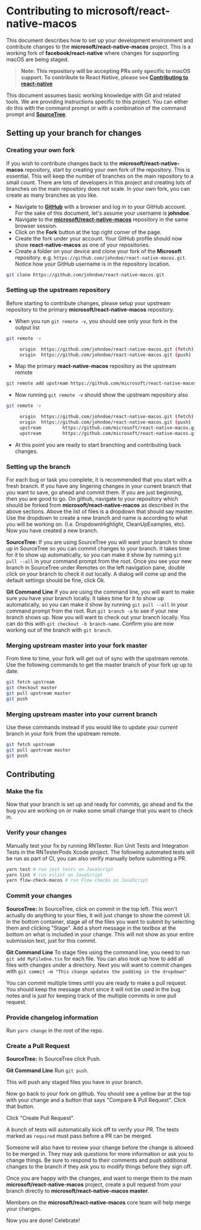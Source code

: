 # Contributing to microsoft/react-native-macos

This document describes how to set up your development environment and contribute changes to the **microsoft/react-native-macos** project. This is a working fork of **facebook/react-native** where changes for supporting macOS are being staged. 
> **Note: This repository will be accepting PRs only specific to macOS support. To contribute to React Native, please see [Contributing to react-native](https://github.com/facebook/react-native/blob/master/CONTRIBUTING.md)**

This document assumes basic working knowledge with Git and related tools. We are providing instructions specific to this project. You can either do this with the command prompt or with a combination of the command prompt and [**SourceTree**](https://www.sourcetreeapp.com/). 

## Setting up your branch for changes 

### Creating your own fork

If you wish to contribute changes back to the **microsoft/react-native-macos** repository, start by creating your own fork of the repository. This is essential. This will keep the number of branches on the main repository to a small count. There are lots of developers in this project and creating lots of branches on the main repository does not scale. In your own fork, you can create as many branches as you like.

- Navigate to **[GitHub](https://www.github.com)** with a browser and log in to your GitHub account. For the sake of this document, let's assume your username is **johndoe**.
- Navigate to the **[microsoft/react-native-macos](https://github.com/microsoft/react-native-macos)** repository in the same browser session.
- Click on the **Fork** button at the top right corner of the page.
- Create the fork under your account. Your GitHub profile should now show **react-native-macos** as one of your repositories.
- Create a folder on your device and clone your fork of the **Microsoft** repository. e.g. `https://github.com/johndoe/react-native-macos.git`. Notice how your GitHub username is in the repository location.

```bash
git clone https://github.com/johndoe/react-native-macos.git
```

### Setting up the upstream repository

Before starting to contribute changes, please setup your upstream repository to the primary **microsoft/react-native-macos** repository.

- When you run `git remote -v`, you should see only your fork in the output list

```bash
git remote -v

     origin  https://github.com/johndoe/react-native-macos.git (fetch)
     origin  https://github.com/johndoe/react-native-macos.git (push)
```

- Map the primary **react-native-macos** repository as the upstream remote

```bash
git remote add upstream https://github.com/microsoft/react-native-macos.git
```

- Now running `git remote -v` should show the upstream repository also

```bash
git remote -v

     origin  https://github.com/johndoe/react-native-macos.git (fetch)
     origin  https://github.com/johndoe/react-native-macos.git (push)
     upstream        https://github.com/microsoft/react-native-macos.git (fetch)
     upstream        https://github.com/microsoft/react-native-macos.git (push)
```

- At this point you are ready to start branching and contributing back changes.

### Setting up the branch

For each bug or task you complete, it is recommended that you start with a fresh branch. If you have any lingering changes in your current branch that you want to save, go ahead and commit them. If you are just beginning, then you are good to go. On github, navigate to your repository which should be forked from **microsoft/react-native-macos** as described in the above sections. Above the list of files is a dropdown that should say master. Use the dropdown to create a new branch and name is according to what you will be working on. (I.e. DropdownHighlight, CleanUpExamples, etc). Now you have created a new branch. 

**SourceTree:**
If you are using SourceTree you will want your branch to show up in SourceTree so you can commit changes to your branch. It takes time for it to show up automatically, so you can make it show by running `git pull --all` in your command prompt from the root. Once you see your new branch in SourceTree under Remotes on the left navigation pane, double click on your branch to check it out locally. A dialog will come up and the default settings should be fine, click Ok.  

**Git Command Line**
If you are using the command line, you will want to make sure you have your branch locally. It takes time for it to show up automatically, so you can make it show by running `git pull --all` in your command prompt from the root. Run `git branch -a` to see if your new branch shows up. Now you will want to check out your branch locally. You can do this with `git checkout -b branch-name`. Confirm you are now working out of the branch with `git branch`.

### Merging upstream master into your fork master

From time to time, your fork will get out of sync with the upstream remote. Use the following commands to get the master branch of your fork up up to date.

```bash
git fetch upstream
git checkout master
git pull upstream master
git push
```

### Merging upstream master into your current branch

Use these commands instead if you would like to update your *current* branch in your fork from the upstream remote.

```bash
git fetch upstream
git pull upstream master
git push
```
## Contributing

### Make the fix
Now that your branch is set up and ready for commits, go ahead and fix the bug you are working on or make some small change that you want to check in. 
 
### Verify your changes
Manually test your fix by running RNTester. Run Unit Tests and Integration Tests in the RNTesterPods Xcode project. The following automated tests will be run as part of CI, you can also verify manually before submitting a PR.

```bash
yarn test # run jest tests on JavaScript
yarn lint # run eslint on JavaScript
yarn flow-check-macos # run Flow checks on JavaScript
```

### Commit your changes

**SourceTree:**
In SourceTree, click on commit in the top left. This won't actually do anything to your files, it will just change to show the commit UI. In the bottom container, stage all of the files you want to submit by selecting them and clicking "Stage". Add a short message in the textbox at the bottom on what is included in your change. This will not show as your entire submission text, just for this commit. 
 
**Git Command Line**
To stage files using the command line, you need to run `git add MyFileOne.tsx` for each file. You can also look up how to add all files with changes under a directory. Next you will want to commit changes with `git commit –m "This change updates the padding in the dropdown"`

You can commit multiple times until you are ready to make a pull request. You should keep the message short since it will not be used in the bug notes and is just for keeping track of the multiple commits in one pull request. 
 
### Provide changelog information
Run `yarn change` in the root of the repo.

### Create a Pull Request

**SourceTree:**
In SourceTree click Push.

**Git Command Line**
Run `git push`. 

This will push any staged files you have in your branch.
 
Now go back to your fork on github. You should see a yellow bar at the top with your change and a button that says "Compare & Pull Request". Click that button. 

Click "Create Pull Request".

A bunch of tests will automatically kick off to verify your PR.  The tests marked as `required` must pass before a PR can be merged.  

Someone will also have to review your change before the change is allowed to be merged in. They may ask questions for more information or ask you to change things. Be sure to respond to their comments and push additional changes to the branch if they ask you to modify things before they sign off.

Once you are happy with the changes, and want to merge them to the main **microsoft/react-native-macos** project, create a pull request from your branch directly to **microsoft/react-native-macos master**.

Members on the **microsoft/react-native-macos** core team will help merge your changes.

Now you are done! Celebrate!
